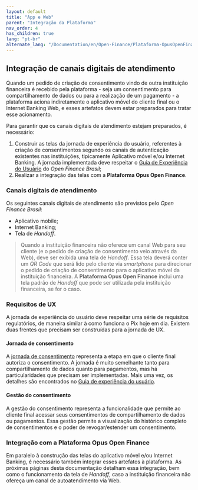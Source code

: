 ```yaml
---
layout: default
title: "App e Web"
parent: "Integração da Plataforma"
nav_order: 4
has_children: true
lang: "pt-br"
alternate_lang: "/Documentation/en/Open-Finance/Plataforma-OpusOpenFinance/Integração/App-e-Web/"
---
```


## Integração de canais digitais de atendimento

Quando um pedido de criação de consentimento vindo de outra instituição financeira é recebido pela plataforma - seja um consentimento para compartilhamento de dados ou para a realização de um pagamento - a plataforma aciona indiretamente o aplicativo móvel do cliente final ou o Internet Banking Web, e esses artefatos devem estar preparados para tratar esse acionamento.

Para garantir que os canais digitais de atendimento estejam preparados, é necessário:

1. Construir as telas da jornada de experiência do usuário, referentes à criação de consentimentos segundo os canais de autenticação existentes nas instituições, tipicamente Aplicativo móvel e/ou Internet Banking. A jornada implementada deve respeitar o [Guia de Experiência do Usuário][GuiaUX] do *Open Finance Brasil*;
2. Realizar a integração das telas com a **Plataforma Opus Open Finance**.

### Canais digitais de atendimento

Os seguintes canais digitais de atendimento são previstos pelo *Open Finance Brasil*:

- Aplicativo mobile;
- Internet Banking;
- Tela de *Handoff*.

> Quando a instituição financeira não oferece um canal Web para seu cliente (e o pedido de criação de consentimento veio através da Web), deve ser exibida uma tela de *Handoff*. Essa tela deverá conter um *QR Code* que será lido pelo cliente via *smartphone* para direcionar o pedido de criação de consentimento para o aplicativo móvel da instituição financeira. A **Plataforma Opus Open Finance** inclui uma tela padrão de *Handoff* que pode ser utilizada pela instituição financeira, se for o caso.

### Requisitos de UX

A jornada de experiência do usuário deve respeitar uma série de requisitos regulatórios, de maneira similar à como funciona o Pix hoje em dia. Existem duas frentes que precisam ser construídas para a jornada de UX.

#### Jornada de consentimento

A [jornada de consentimento][JornadaConsentimento] representa a etapa em que o cliente final autoriza o consentimento. A jornada é muito semelhante tanto para compartilhamento de dados quanto para pagamentos, mas há particularidades que precisam ser implementadas. Mais uma vez, os detalhes são encontrados no [Guia de experiência do usuário][GuiaUX].

#### Gestão do consentimento

A gestão do consentimento representa a funcionalidade que permite ao cliente  final acessar seus consentimentos de compartilhamento de dados ou pagamentos. Essa gestão permite a visualização do histórico completo de consentimentos e o poder de revogar/estender um consentimento.

### Integração com a Plataforma Opus Open Finance

Em paralelo à construção das telas do aplicativo móvel e/ou Internet Banking, é necessário também integrar esses artefatos à plataforma. As próximas páginas desta documentação detalham essa integração, bem como o funcionamento da tela de *Handoff*, caso a instituição financeira não ofereça um canal de autoatendimento via Web.

[GuiaUX]: https://openfinancebrasil.atlassian.net/wiki/spaces/OF/pages/17378535/Guia+de+Experi+ncia+do+Usu+ri
[JornadaConsentimento]: ../../../Open-Finance-Brasil/JornadaConsentimento/OFB-JornadaConsentimento.html
